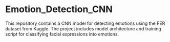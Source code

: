 # Emotion_Detection_CNN
This repository contains a CNN model for detecting emotions using the FER dataset from Kaggle. The project includes model architecture and training script for classifying facial expressions into emotions.

